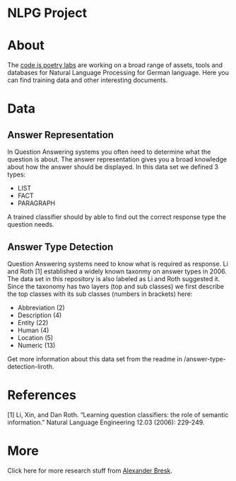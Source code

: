 NLPG Project
============

# About
The [code is poetry labs](https://cip-labs.net) are working on a broad range of assets, tools and databases for Natural Language Processing for German language. Here you can find training data and other interesting documents.


# Data

## Answer Representation

In Question Answering systems you often need to determine what the question is about. The answer representation gives you a broad knowledge about how the answer should be displayed. In this data set we defined 3 types:
* LIST
* FACT
* PARAGRAPH

A trained classifier should by able to find out the correct response type the question needs.


## Answer Type Detection

Question Answering systems need to know what is required as response. Li and Roth [1] established a widely known taxonmy on answer types in 2006. The data set in this repository is also labeled as Li and Roth suggested it. Since the taxonomy has two layers (top and sub classes) we first describe the top classes with its sub classes (numbers in brackets) here:

* Abbreviation (2)
* Description (4)
* Entity (22)
* Human (4)
* Location (5)
* Numeric (13)

Get more information about this data set from the readme in /answer-type-detection-liroth.

# References

[1] Li, Xin, and Dan Roth. “Learning question classifiers: the role of semantic information.” Natural Language Engineering 12.03 (2006): 229-249.

# More

Click here for more research stuff from [Alexander Bresk](http://alexander.bre.sk/research).
